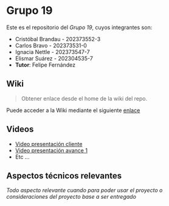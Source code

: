 # Grupo 19

Este es el repositorio del *Grupo 19*, cuyos integrantes son:

* Cristóbal Brandau - 202373552-3
* Carlos Bravo - 202373531-0
* Ignacia Nettle - 202373547-7
* Elismar Suárez - 202304535-7
* **Tutor**: Felipe Fernández
## Wiki

> Obtener enlace desde el home de la wiki del repo.

Puede acceder a la Wiki mediante el siguiente [enlace](https://gitlab.inf.utfsm.cl/)

## Videos

* [Video presentación cliente](https://aula.usm.cl/mod/resource/view.php?id=6926137)
* [Video presentación avance 1](https://www.youtube.com/)
* Etc ...

## Aspectos técnicos relevantes

_Todo aspecto relevante cuando para poder usar el proyecto o consideraciones del proyecto base a ser entregado_
